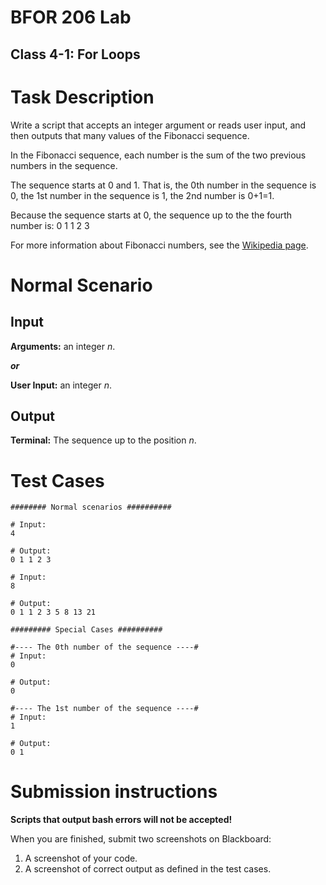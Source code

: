 # BFOR 206 Lab
## Class 4-1: For Loops


# Task Description

Write a script that accepts an integer argument or
reads user input, and then outputs that many
values of the Fibonacci sequence.

In the Fibonacci sequence, each number is the sum of
the two previous numbers in the sequence.

The sequence starts at 0 and 1. That is, the 0th
  number in the sequence is 0, the 1st number
  in the sequence is 1, the 2nd number is 0+1=1.

Because the sequence starts at 0,
the sequence up to the the fourth number is:
0 1 1 2 3

For more information about Fibonacci numbers,
see the
[Wikipedia page](https://en.wikipedia.org/wiki/Fibonacci_number).



# Normal Scenario

## Input
**Arguments:** an integer *n*.

***or***

**User Input:** an integer *n*.

## Output
**Terminal:** The sequence up to the position *n*.





# Test Cases

```shell
######## Normal scenarios ##########

# Input:
4

# Output:
0 1 1 2 3  

# Input:
8

# Output:
0 1 1 2 3 5 8 13 21

######### Special Cases ##########

#---- The 0th number of the sequence ----#
# Input:
0

# Output:
0

#---- The 1st number of the sequence ----#
# Input:
1

# Output:
0 1

```




# Submission instructions

**Scripts that output bash errors will not be accepted!**

When you are finished, submit two screenshots on Blackboard:
1.  A screenshot of your code.
2.  A screenshot of correct output as defined in the
    test  cases.
